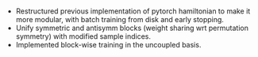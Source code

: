 ### 
- Restructured previous implementation of pytorch hamiltonian to make it more modular, with batch training from disk and early stopping.  
- Unify symmetric and antisymm blocks (weight sharing wrt permutation symmetry) with modified sample indices.  
- Implemented block-wise training in the uncoupled basis.  




